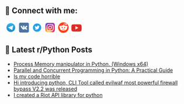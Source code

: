 ## 🔎 Connect with me:
[<img src="https://github.com/bullbesh/bullbesh/blob/main/images/Telegram.png" width="32" height="32" />](https://t.me/bullbesh)
[<img src="https://github.com/bullbesh/bullbesh/blob/main/images/VK.png" width="32" height="32" />](https://vk.com/bullbesh)
[<img src="https://github.com/bullbesh/bullbesh/blob/main/images/Twitter.png" width="32" height="32" />](https://twitter.com/bullbesh1)
[<img src="https://github.com/bullbesh/bullbesh/blob/main/images/Instagram.png" width="32" height="32" />](https://www.instagram.com/bullbesh)
[<img src="https://github.com/bullbesh/bullbesh/blob/main/images/Reddit.png" width="32" height="32" />](https://www.reddit.com/user/bullbesh)
[<img src="https://github.com/bullbesh/bullbesh/blob/main/images/YouTube.png" width="32" height="32" />](https://www.youtube.com/channel/UCtfjRs6uzgq5mfm8S06WTcg)

## 📕 Latest r/Python Posts
<!-- BLOG-POST-LIST:START -->
- [Process Memory manipulator in Python. &lpar;Windows x64&rpar;](https://www.reddit.com/r/Python/comments/1od374z/process_memory_manipulator_in_python_windows_x64/)
- [Parallel and Concurrent Programming in Python: A Practical Guide](https://www.reddit.com/r/Python/comments/1od1vup/parallel_and_concurrent_programming_in_python_a/)
- [Is my code horrible](https://www.reddit.com/r/Python/comments/1ocucv4/is_my_code_horrible/)
- [Hi introducing python, CLI Tool called evilwaf most powerful firewall bypass V2.2 was released](https://www.reddit.com/r/Python/comments/1ocq03z/hi_introducing_python_cli_tool_called_evilwaf/)
- [I created a Riot API library for python](https://www.reddit.com/r/Python/comments/1ocib9b/i_created_a_riot_api_library_for_python/)
<!-- BLOG-POST-LIST:END -->
